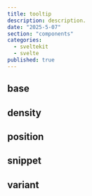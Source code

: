 ```yaml
---
title: tooltip
description: description.
date: "2025-5-07"
section: "components"
categories:
  - sveltekit
  - svelte
published: true
---
```


<script>
  import { TooltipBase, TooltipDensity, TooltipPosition, TooltipSnippet, TooltipVariant } from "$lib/components/docs/index.js";
</script>

## base

<TooltipBase/>

## density

<TooltipDensity/>

## position

<TooltipPosition/>

## snippet

<TooltipSnippet/>

## variant

<TooltipVariant/>
